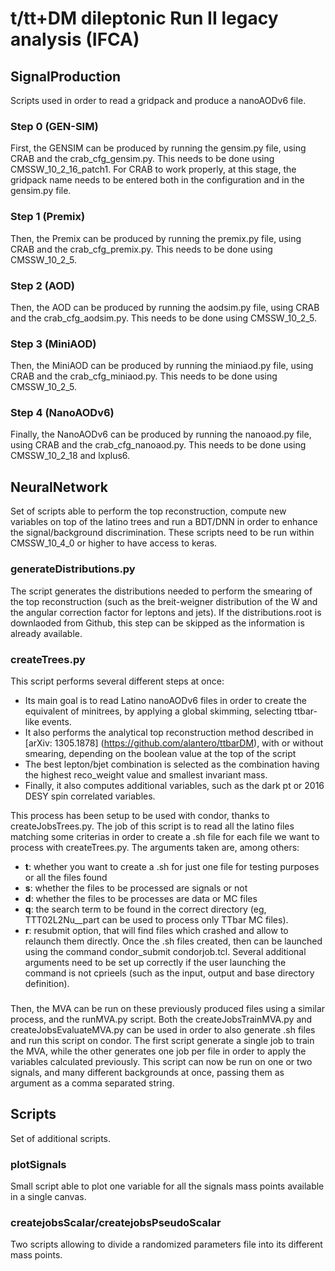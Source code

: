 # t/tt+DM dileptonic Run II legacy analysis (IFCA)

## SignalProduction

Scripts used in order to read a gridpack and produce a nanoAODv6 file.

### Step 0 (GEN-SIM)
First, the GENSIM can be produced by running the gensim.py file, using CRAB and the crab_cfg_gensim.py.
This needs to be done using CMSSW_10_2_16_patch1. 
For CRAB to work properly, at this stage, the gridpack name needs to be entered both in the configuration and in the gensim.py file.

### Step 1 (Premix)
Then, the Premix can be produced by running the premix.py file, using CRAB and the crab_cfg_premix.py.
This needs to be done using CMSSW_10_2_5.

### Step 2 (AOD)
Then, the AOD can be produced by running the aodsim.py file, using CRAB and the crab_cfg_aodsim.py.
This needs to be done using CMSSW_10_2_5.

### Step 3 (MiniAOD)
Then, the MiniAOD can be produced by running the miniaod.py file, using CRAB and the crab_cfg_miniaod.py.
This needs to be done using CMSSW_10_2_5.

### Step 4 (NanoAODv6)
Finally, the NanoAODv6 can be produced by running the nanoaod.py file, using CRAB and the crab_cfg_nanoaod.py.
This needs to be done using CMSSW_10_2_18 and lxplus6.

## NeuralNetwork

Set of scripts able to perform the top reconstruction, compute new variables on top of the latino trees and run a BDT/DNN in order to enhance the signal/background discrimination.
These scripts need to be run within CMSSW_10_4_0 or higher to have access to keras.

### generateDistributions.py

The script generates the distributions needed to perform the smearing of the top reconstruction (such as the breit-weigner distribution of the W and the angular correction factor for leptons and jets).
If the distributions.root is downlaoded from Github, this step can be skipped as the information is already available.

### createTrees.py

This script performs several different steps at once:
- Its main goal is to read Latino nanoAODv6 files in order to create the equivalent of minitrees, by applying a global skimming, selecting ttbar-like events.
- It also performs the analytical top reconstruction method described in [arXiv: 1305.1878] (https://github.com/alantero/ttbarDM), with or without smearing, depending on the boolean value at the top of the script
- The best lepton/bjet combination is selected as the combination having the highest reco_weight value and smallest invariant mass.
- Finally, it also computes additional variables, such as the dark pt or 2016 DESY spin correlated variables.

This process has been setup to be used with condor, thanks to createJobsTrees.py. 
The job of this script is to read all the latino files matching some criterias in order to create a .sh file for each file we want to process with createTrees.py. The arguments taken are, among others:
- **t**: whether you want to create a .sh for just one file for testing purposes or all the files found
- **s**: whether the files to be processed are signals or not
- **d**: whether the files to be processes are data or MC files
- **q**: the search term to be found in the correct directory (eg, TTT02L2Nu__part can be used to process only TTbar MC files).
- **r**: resubmit option, that will find files which crashed and allow to relaunch them directly.
Once the .sh files created, then can be launched using the command condor_submit condorjob.tcl.
Several additional arguments need to be set up correctly if the user launching the command is not cprieels (such as the input, output and base directory definition).

###

Then, the MVA can be run on these previously produced files using a similar process, and the runMVA.py script.
Both the createJobsTrainMVA.py and createJobsEvaluateMVA.py can be used in order to also generate .sh files and run this script on condor.
The first script generate a single job to train the MVA, while the other generates one job per file in order to apply the variables calculated previously.
This script can now be run on one or two signals, and many different backgrounds at once, passing them as argument as a comma separated string.

## Scripts

Set of additional scripts.

### plotSignals
Small script able to plot one variable for all the signals mass points available in a single canvas.

### createjobsScalar/createjobsPseudoScalar
Two scripts allowing to divide a randomized parameters file into its different mass points.